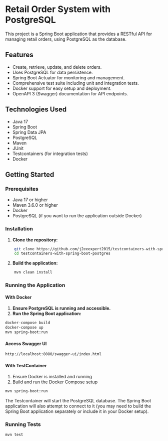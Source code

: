 # Retail Order System with PostgreSQL

This project is a Spring Boot application that provides a RESTful API for managing retail orders, using PostgreSQL as the database.

## Features

* Create, retrieve, update, and delete orders.
* Uses PostgreSQL for data persistence.
* Spring Boot Actuator for monitoring and management.
* Comprehensive test suite including unit and integration tests.
* Docker support for easy setup and deployment.
* OpenAPI 3 (Swagger) documentation for API endpoints.

## Technologies Used

* Java 17
* Spring Boot
* Spring Data JPA
* PostgreSQL
* Maven
* JUnit
* Testcontainers (for integration tests)
* Docker

## Getting Started

### Prerequisites

* Java 17 or higher
* Maven 3.6.0 or higher
* Docker 
* PostgreSQL (if you want to run the application outside Docker)

### Installation

1.  **Clone the repository:**

```bash
    git clone https://github.com/j2eeexpert2015/testcontainers-with-spring-boot-postgres.git
    cd testcontainers-with-spring-boot-postgres
```

2.  **Build the application:**

```bash
    mvn clean install
```

### Running the Application

#### With Docker

1.  **Ensure PostgreSQL is running and accessible.**
3.  **Run the Spring Boot application:**

```bash
docker-compose build
docker-compose up
mvn spring-boot:run
```
####  Access Swagger UI

```bash
http://localhost:8080/swagger-ui/index.html
```

#### With TestContainer

1.  Ensure Docker is installed and running 
2.  Build and run the Docker Compose setup

```bash
mvn spring-boot:run
```
The Testcontainer will start the PostgreSQL database. The Spring Boot application will also attempt to connect to it (you may need to build the Spring Boot application separately or include it in your Docker setup).

### Running Tests

```bash
mvn test
